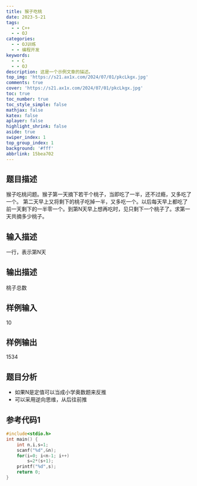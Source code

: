 ```yaml
---
title: 猴子吃桃
date: 2023-5-21
tags:
  - - C++
  - - OJ
categories:
  - - OJ训练
  - - 编程开发
keywords:
  - - C
  - - OJ
description: 这是一个示例文章的描述。
top_img: 'https://s21.ax1x.com/2024/07/01/pkcLkgx.jpg'
comments: true
cover: 'https://s21.ax1x.com/2024/07/01/pkcLkgx.jpg'
toc: true
toc_number: true
toc_style_simple: false
mathjax: false
katex: false
aplayer: false
highlight_shrink: false
aside: true
swiper_index: 1
top_group_index: 1
background: '#fff'
abbrlink: 15bea702
---
```

## 题目描述

猴子吃桃问题。猴子第一天摘下若干个桃子，当即吃了一半，还不过瘾，又多吃了一个。 第二天早上又将剩下的桃子吃掉一半，又多吃一个。以后每天早上都吃了前一天剩下的一半零一个。到第N天早上想再吃时，见只剩下一个桃子了。求第一天共摘多少桃子。

## 输入描述

一行，表示第N天

## 输出描述

桃子总数

## 样例输入

10

## 样例输出

1534

## 题目分析

- 如果N是定值可以当成小学奥数题来反推
- 可以采用逆向思维，从后往前推

## 参考代码1


```C++
#include<stdio.h>
int main() {
    int n,i,s=1;
    scanf("%d",&n);
    for(i=0; i<n-1; i++)
        s=2*(s+1);
    printf("%d",s);
    return 0;
}

```